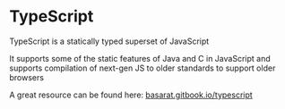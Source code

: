 # TypeScript

TypeScript is a statically typed superset of JavaScript

It supports some of the static features of Java and C in JavaScript and supports compilation of next-gen JS to older standards to support older browsers

A great resource can be found here: [basarat.gitbook.io/typescript](https://basarat.gitbook.io/typescript/)

